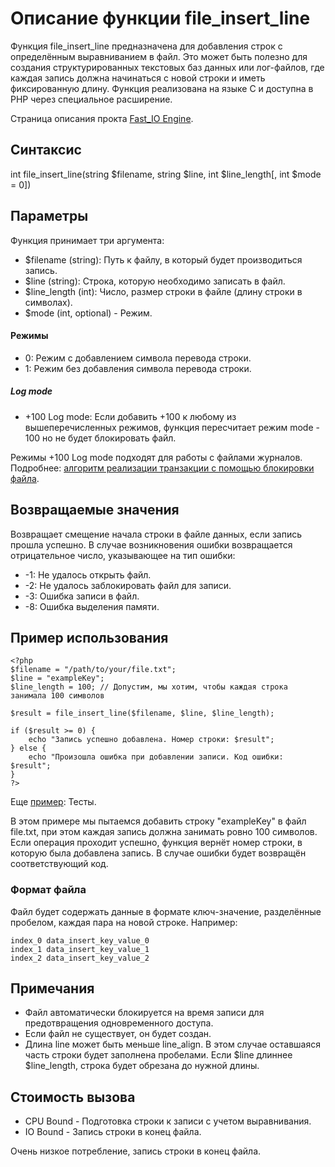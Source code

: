 # Описание функции file_insert_line

Функция file_insert_line предназначена для добавления строк с определённым выравниванием в файл. Это может быть полезно для создания структурированных текстовых баз данных или лог-файлов, где каждая запись должна начинаться с новой строки и иметь фиксированную длину. Функция реализована на языке C и доступна в PHP через специальное расширение.


Страница описания прокта [Fast_IO Engine](https://github.com/commeta/fast_io).


## Синтаксис

int file_insert_line(string $filename, string $line, int $line_length[, int $mode = 0])


## Параметры

Функция принимает три аргумента:

- $filename (string): Путь к файлу, в который будет производиться запись.
- $line (string): Строка, которую необходимо записать в файл.
- $line_length (int): Число, размер строки в файле (длину строки в символах).
- $mode (int, optional) - Режим.


#### Режимы
- 0: Режим с добавлением символа перевода строки.
- 1: Режим без добавления символа перевода строки.


##### Log mode
- +100 Log mode: Если добавить +100 к любому из вышеперечисленных режимов, функция пересчитает режим mode - 100 но не будет блокировать файл.

Режимы +100 Log mode подходят для работы с файлами журналов. Подробнее: [алгоритм реализации транзакции с помощью блокировки файла](/test/transaction/README.md).


## Возвращаемые значения

Возвращает смещение начала строки в файле данных, если запись прошла успешно.
В случае возникновения ошибки возвращается отрицательное число, указывающее на тип ошибки:

- -1: Не удалось открыть файл.
- -2: Не удалось заблокировать файл для записи.
- -3: Ошибка записи в файл.
- -8: Ошибка выделения памяти.

## Пример использования
```
<?php
$filename = "/path/to/your/file.txt";
$line = "exampleKey";
$line_length = 100; // Допустим, мы хотим, чтобы каждая строка занимала 100 символов

$result = file_insert_line($filename, $line, $line_length);

if ($result >= 0) {
    echo "Запись успешно добавлена. Номер строки: $result";
} else {
    echo "Произошла ошибка при добавлении записи. Код ошибки: $result";
}
?>
```

Еще [пример](/test/readme.md): Тесты.

В этом примере мы пытаемся добавить строку "exampleKey" в файл file.txt, при этом каждая запись должна занимать ровно 100 символов. Если операция проходит успешно, функция вернёт номер строки, в которую была добавлена запись. В случае ошибки будет возвращён соответствующий код.

### Формат файла

Файл будет содержать данные в формате ключ-значение, разделённые пробелом, каждая пара на новой строке. Например:

```
index_0 data_insert_key_value_0
index_1 data_insert_key_value_1
index_2 data_insert_key_value_2
```


## Примечания

- Файл автоматически блокируется на время записи для предотвращения одновременного доступа.
- Если файл не существует, он будет создан.
- Длина line может быть меньше line_align. В этом случае оставшаяся часть строки будет заполнена пробелами. Если $line длиннее $line_length, строка будет обрезана до нужной длины.


## Стоимость вызова

- CPU Bound - Подготовка строки к записи с учетом выравнивания.
- IO Bound - Запись строки в конец файла.

Очень низкое потребление, запись строки в конец файла.
